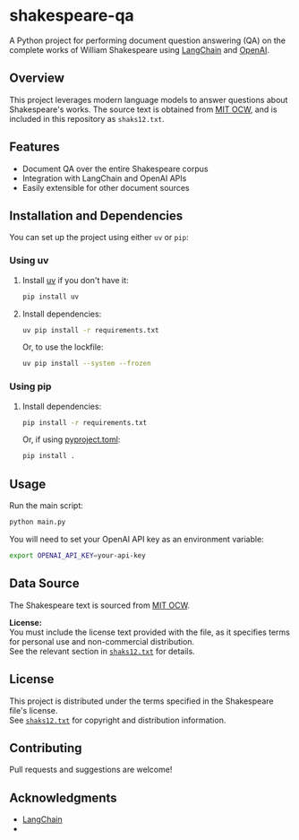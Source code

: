 # shakespeare-qa

A Python project for performing document question answering (QA) on the complete works of William Shakespeare using [LangChain](https://github.com/langchain-ai/langchain) and [OpenAI](https://openai.com/).

## Overview

This project leverages modern language models to answer questions about Shakespeare's works. The source text is obtained from [MIT OCW](https://ocw.mit.edu/ans7870/6/6.006/s08/lecturenotes/files/t8.shakespeare.txt), and is included in this repository as `shaks12.txt`.

## Features

- Document QA over the entire Shakespeare corpus
- Integration with LangChain and OpenAI APIs
- Easily extensible for other document sources

## Installation and Dependencies

You can set up the project using either `uv` or `pip`:

### Using uv

1. Install [uv](https://github.com/astral-sh/uv) if you don't have it:
   ```sh
   pip install uv
   ```
2. Install dependencies:
   ```sh
   uv pip install -r requirements.txt
   ```
   Or, to use the lockfile:
   ```sh
   uv pip install --system --frozen
   ```

### Using pip

1. Install dependencies:
   ```sh
   pip install -r requirements.txt
   ```
   Or, if using [pyproject.toml](pyproject.toml):
   ```sh
   pip install .
   ```

## Usage

Run the main script:
```sh
python main.py
```

You will need to set your OpenAI API key as an environment variable:
```sh
export OPENAI_API_KEY=your-api-key
```

## Data Source

The Shakespeare text is sourced from [MIT OCW](https://ocw.mit.edu/ans7870/6/6.006/s08/lecturenotes/files/t8.shakespeare.txt).

**License:**  
You must include the license text provided with the file, as it specifies terms for personal use and non-commercial distribution.  
See the relevant section in [`shaks12.txt`](shaks12.txt) for details.

## License

This project is distributed under the terms specified in the Shakespeare file's license.  
See [`shaks12.txt`](shaks12.txt) for copyright and distribution information.

## Contributing

Pull requests and suggestions are welcome!

## Acknowledgments

- [LangChain](https://github.com/langchain-ai/langchain)
-